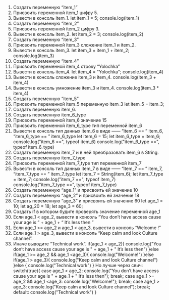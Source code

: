 1. Создать переменную “item_1”
2. Присвоить переменной item_1 цифру 5.
3. Вывести в консоль item_1.
let item_1 = 5;
console.log(item_1)
4. Создать переменную “item_2”
5. Присвоить переменной item_2 цифру 3.
6. Вывести в консоль item_2.
		let item_2 = 3;
		console.log(item_2)
7. Создать переменную “item_3”
8. Присвоить переменной item_3 сложение item_1 и item_2.
9. Вывести в консоль item_3.
		let item_3 = item_1 + item_2;
		console.log(item_3)
10. Создать переменную “item_4”
11. Присвоить переменной item_4 строку “Yolochka”
12. Вывести в консоль item_4.
		let item_4 = "Yolochka";
		console.log(item_4)
13. Вывести в консоль сложение item_3 и item_4.
		console.log(item_3 + item_4)
14. Вывести в консоль умножение item_3 и item_4.
		console.log(item_3 * item_4)
15. Создать переменную “item_5”
16. Присвоить переменной item_5 переменную item_3
		let item_5 = item_3;
17. Создать переменную item_6.
18. Создать переменную item_6_type
19. Присвоить переменной item_6 значение 15
20. Присвоить переменной item_6_type тип переменной item_6
21. Вывести в консоль тип данных item_6 в виде ——  “item_6 == ”  item_6,  “item_6_type == ”  item_6_type
		let item_6 = 15;
		let item_6_type = item_6;
		console.log("item_6 ==", typeof item_6)
		console.log("item_6_type ==", typeof item_6_type)
22. Создать переменную item_7 и в ней преобразовать item_6 в String.
23. Создать переменную item_7_type
24. Присвоить переменной item_7_type тип переменной item_7
25. Вывести в консоль тип данных item_7 в виде ——  “item_7 == ”  item_7,  “item_7_type == ”  item_7_type
		let item_7 = String(item_6);
		let item_7_type = item_7;
		console.log("item_7 ==", typeof item_7)
		console.log("item_7_type ==", typeof item_7_type)
26. Создать переменную “age_1” и присвоить ей значение 10
27. Создать переменную “age_2” и присвоить ей значение 18
28. Создать переменную “age_3” и присвоить ей значение 60
		let age_1 = 10;
		let ag_20 = 18;
		let age_3 = 60;
29. Создать if в котором будите проверять значение переменной age_1
30. Если age_1 < age_2, вывести в консоль “You don’t have access cause your age is ” + age_1 + “ It’s less then ”
31. Если age_1 >=  age_2 и age_1 <  age_3, вывести в консоль “Welcome  !”
32. Если age_1  > age_3, вывести в консоль “Keep calm and look Culture channel”.
33. Иначе выводите “Technical work”.
		if(age_1 < age_2){
			console.log("You don’t have access cause your age is " + age_1 + " It’s less then")
		}else if(age_1 >= age_2 && age_1 <age_3){
			console.log("Welcome!")
		}else if(age_1 > age_3){
			console.log("Keep calm and look Culture channel")
		}else {
			console.log("Technical work")
		}
Но лучше через свич:
		switch(true){
			case age_1 < age_2: 
				console.log("You don’t have access cause your age is " + age_1 + " It’s less then");
				break;
			case age_1 >= age_2 && age_1 <age_3: 
				console.log("Welcome!");
				break;
			case age_1 > age_3: 
				console.log("Keep calm and look Culture channel");
				break;
			default: 
			console.log("Technical work")
		}
